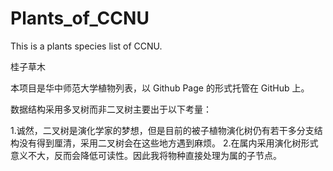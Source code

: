 # Plants_of_CCNU
This is a plants species list of CCNU.

桂子草木

本项目是华中师范大学植物列表，以 Github Page 的形式托管在 GitHub 上。

数据结构采用多叉树而非二叉树主要出于以下考量：

1.诚然，二叉树是演化学家的梦想，但是目前的被子植物演化树仍有若干多分支结构没有得到厘清，采用二叉树会在这些地方遇到麻烦。
2.在属内采用演化树形式意义不大，反而会降低可读性。因此我将物种直接处理为属的子节点。

